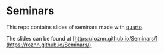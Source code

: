 # Seminars

This repo contains slides of  seminars made with <a href="https://quarto.org/docs/presentations/revealjs/" target="_blank">quarto</a>.

The slides can be found at [https://roznn.github.io/Seminars/](https://roznn.github.io/Seminars/)


